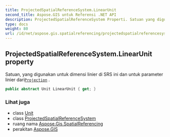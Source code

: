 ```yaml
---
title: ProjectedSpatialReferenceSystem.LinearUnit
second_title: Aspose.GIS untuk Referensi .NET API
description: ProjectedSpatialReferenceSystem Properti. Satuan yang digunakan untuk dimensi linier di SRS ini dan untuk parameter linier dariProjection .
type: docs
weight: 80
url: /id/net/aspose.gis.spatialreferencing/projectedspatialreferencesystem/linearunit/
---
```

## ProjectedSpatialReferenceSystem.LinearUnit property

Satuan, yang digunakan untuk dimensi linier di SRS ini dan untuk parameter linier dari[`Projection`](../projection/) .

```csharp
public abstract Unit LinearUnit { get; }
```

### Lihat juga

* class [Unit](../../unit/)
* class [ProjectedSpatialReferenceSystem](../)
* ruang nama [Aspose.Gis.SpatialReferencing](../../projectedspatialreferencesystem/)
* perakitan [Aspose.GIS](../../../)


